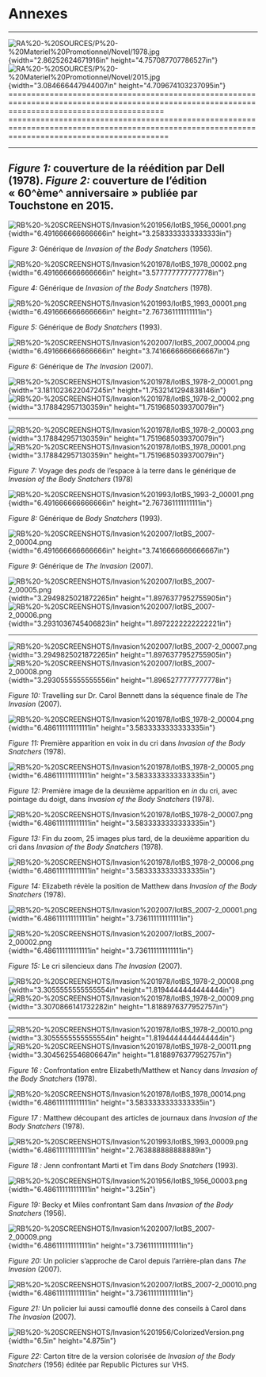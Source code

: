 Annexes
=======

  --------------------------------------------------------------------------------------------------------------------------------------------------------------------------------------------------------------------------------------------------------------------------------------------------
  ![RA%20-%20SOURCES/P%20-%20Materiel%20Promotionnel/Novel/1978.jpg](media/image1.jpeg){width="2.86252624671916in" height="4.757087707786527in"}   ![RA%20-%20SOURCES/P%20-%20Materiel%20Promotionnel/Novel/2015.jpg](media/image2.jpeg){width="3.084666447944007in" height="4.709674103237095in"}
  ==============================================================================================================================================   ===============================================================================================================================================
  ------------------------------------------------------------------------------------------------------------------------------------------------ -------------------------------------------------------------------------------------------------------------------------------------------------
  *Figure 1:* couverture de la réédition par Dell (1978).                                                                                          *Figure 2:* couverture de l’édition « 60^ème^ anniversaire » publiée par Touchstone en 2015.
  --------------------------------------------------------------------------------------------------------------------------------------------------------------------------------------------------------------------------------------------------------------------------------------------------

![RB%20-%20SCREENSHOTS/Invasion%201956/IotBS\_1956\_00001.png](media/image3.png){width="6.491666666666666in"
height="3.2583333333333333in"}

*Figure 3:* Générique de *Invasion of the Body Snatchers* (1956).

![RB%20-%20SCREENSHOTS/Invasion%201978/IotBS\_1978\_00002.png](media/image4.png){width="6.491666666666666in"
height="3.577777777777778in"}

*Figure 4:* Générique de *Invasion of the Body Snatchers* (1978).

![RB%20-%20SCREENSHOTS/Invasion%201993/IotBS\_1993\_00001.png](media/image5.png){width="6.491666666666666in"
height="2.767361111111111in"}

*Figure 5:* Générique de *Body Snatchers* (1993).

![RB%20-%20SCREENSHOTS/Invasion%202007/IotBS\_2007\_00004.png](media/image6.png){width="6.491666666666666in"
height="3.7416666666666667in"}

*Figure 6:* Générique de *The Invasion* (2007).

  ![RB%20-%20SCREENSHOTS/Invasion%201978/IotBS\_1978-2\_00001.png](media/image7.png){width="3.1811023622047245in" height="1.7532141294838146in"}   ![RB%20-%20SCREENSHOTS/Invasion%201978/IotBS\_1978-2\_00002.png](media/image8.png){width="3.178842957130359in" height="1.7519685039370079in"}
  ------------------------------------------------------------------------------------------------------------------------------------------------ -----------------------------------------------------------------------------------------------------------------------------------------------
  ![RB%20-%20SCREENSHOTS/Invasion%201978/IotBS\_1978-2\_00003.png](media/image9.png){width="3.178842957130359in" height="1.7519685039370079in"}    ![RB%20-%20SCREENSHOTS/Invasion%201978/IotBS\_1978\_00001.png](media/image10.png){width="3.178842957130359in" height="1.7519685039370079in"}

*Figure 7:* Voyage des *pods* de l’espace à la terre dans le générique
de *Invasion of the Body Snatchers* (1978)

![RB%20-%20SCREENSHOTS/Invasion%201993/IotBS\_1993-2\_00001.png](media/image11.png){width="6.491666666666666in"
height="2.767361111111111in"}

*Figure 8:* Générique de *Body Snatchers* (1993).

![RB%20-%20SCREENSHOTS/Invasion%202007/IotBS\_2007-2\_00004.png](media/image12.png){width="6.491666666666666in"
height="3.7416666666666667in"}

*Figure 9:* Générique de *The Invasion* (2007).

  ![RB%20-%20SCREENSHOTS/Invasion%202007/IotBS\_2007-2\_00005.png](media/image13.png){width="3.2949825021872265in" height="1.8976377952755905in"}   ![RB%20-%20SCREENSHOTS/Invasion%202007/IotBS\_2007-2\_00006.png](media/image14.png){width="3.2931036745406823in" height="1.8972222222222221in"}
  ------------------------------------------------------------------------------------------------------------------------------------------------- -------------------------------------------------------------------------------------------------------------------------------------------------
  ![RB%20-%20SCREENSHOTS/Invasion%202007/IotBS\_2007-2\_00007.png](media/image15.png){width="3.2949825021872265in" height="1.8976377952755905in"}   ![RB%20-%20SCREENSHOTS/Invasion%202007/IotBS\_2007-2\_00008.png](media/image16.png){width="3.2930555555555556in" height="1.8965277777777778in"}

*Figure 10:* Travelling sur Dr. Carol Bennett dans la séquence finale de
*The Invasion* (2007).

![RB%20-%20SCREENSHOTS/Invasion%201978/IotBS\_1978-2\_00004.png](media/image17.png){width="6.486111111111111in"
height="3.5833333333333335in"}

*Figure 11:* Première apparition en voix in du cri dans *Invasion of the
Body Snatchers* (1978).

![RB%20-%20SCREENSHOTS/Invasion%201978/IotBS\_1978-2\_00005.png](media/image18.png){width="6.486111111111111in"
height="3.5833333333333335in"}

*Figure 12:* Première image de la deuxième apparition en *in* du cri,
avec pointage du doigt, dans *Invasion of the Body Snatchers* (1978).

![RB%20-%20SCREENSHOTS/Invasion%201978/IotBS\_1978-2\_00007.png](media/image19.png){width="6.486111111111111in"
height="3.5833333333333335in"}

*Figure 13:* Fin du zoom, 25 images plus tard, de la deuxième apparition
du cri dans *Invasion of the Body Snatchers* (1978).

![RB%20-%20SCREENSHOTS/Invasion%201978/IotBS\_1978-2\_00006.png](media/image20.png){width="6.486111111111111in"
height="3.5833333333333335in"}

*Figure 14:* Elizabeth révèle la position de Matthew dans *Invasion of
the Body Snatchers* (1978).

![RB%20-%20SCREENSHOTS/Invasion%202007/IotBS\_2007-2\_00001.png](media/image21.png){width="6.486111111111111in"
height="3.736111111111111in"}

![RB%20-%20SCREENSHOTS/Invasion%202007/IotBS\_2007-2\_00002.png](media/image22.png){width="6.486111111111111in"
height="3.736111111111111in"}

*Figure 15:* Le cri silencieux dans *The Invasion* (2007).

  ![RB%20-%20SCREENSHOTS/Invasion%201978/IotBS\_1978-2\_00008.png](media/image23.png){width="3.3055555555555554in" height="1.8194444444444444in"}   ![RB%20-%20SCREENSHOTS/Invasion%201978/IotBS\_1978-2\_00009.png](media/image24.png){width="3.3070866141732282in" height="1.8188976377952757in"}
  ------------------------------------------------------------------------------------------------------------------------------------------------- -------------------------------------------------------------------------------------------------------------------------------------------------
  ![RB%20-%20SCREENSHOTS/Invasion%201978/IotBS\_1978-2\_00010.png](media/image25.png){width="3.3055555555555554in" height="1.8194444444444444in"}   ![RB%20-%20SCREENSHOTS/Invasion%201978/IotBS\_1978-2\_00011.png](media/image26.png){width="3.3045625546806647in" height="1.8188976377952757in"}

*Figure 16 :* Confrontation entre Elizabeth/Matthew et Nancy dans
*Invasion of the Body Snatchers* (1978).

![RB%20-%20SCREENSHOTS/Invasion%201978/IotBS\_1978\_00014.png](media/image27.png){width="6.486111111111111in"
height="3.5833333333333335in"}

*Figure 17 :* Matthew découpant des articles de journaux dans *Invasion
of the Body Snatchers* (1978).

![RB%20-%20SCREENSHOTS/Invasion%201993/IotBS\_1993\_00009.png](media/image28.png){width="6.486111111111111in"
height="2.763888888888889in"}

*Figure 18 :* Jenn confrontant Marti et Tim dans *Body Snatchers*
(1993).

![RB%20-%20SCREENSHOTS/Invasion%201956/IotBS\_1956\_00003.png](media/image29.png){width="6.486111111111111in"
height="3.25in"}

*Figure 19:* Becky et Miles confrontant Sam dans *Invasion of the Body
Snatchers* (1956).

![RB%20-%20SCREENSHOTS/Invasion%202007/IotBS\_2007-2\_00009.png](media/image30.png){width="6.486111111111111in"
height="3.736111111111111in"}

*Figure 20:* Un policier s’approche de Carol depuis l’arrière-plan dans
*The Invasion* (2007).

![RB%20-%20SCREENSHOTS/Invasion%202007/IotBS\_2007-2\_00010.png](media/image31.png){width="6.486111111111111in"
height="3.736111111111111in"}

*Figure 21:* Un policier lui aussi camouflé donne des conseils à Carol
dans *The Invasion* (2007).

![RB%20-%20SCREENSHOTS/Invasion%201956/ColorizedVersion.png](media/image32.png){width="6.5in"
height="4.875in"}

*Figure 22:* Carton titre de la version colorisée de *Invasion of the
Body Snatchers* (1956) éditée par Republic Pictures sur VHS.
